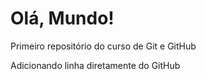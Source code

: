# Olá, Mundo!
 Primeiro repositório do curso de Git e GitHub
 
 Adicionando linha diretamente do GitHub
